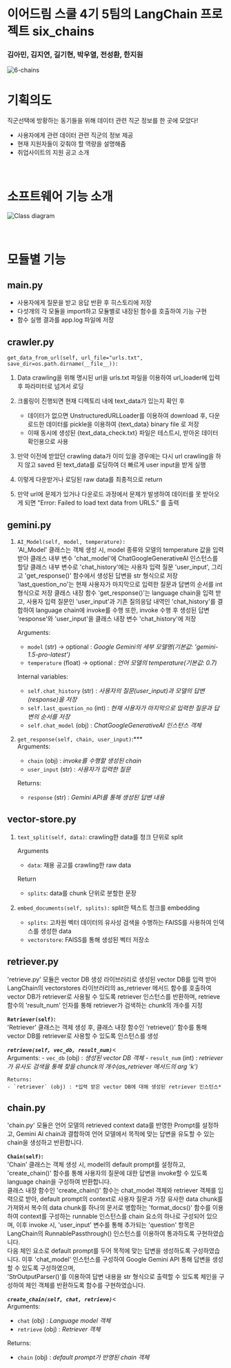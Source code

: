 # 이어드림 스쿨 4기 5팀의 LangChain 프로젝트 six_chains
### 김아민, 김지연, 길기현, 박우열, 전성환, 한지원

![6-chains](https://github.com/Styro29/six_chains/assets/133292854/232724ea-af0a-4465-aa85-459e78e4f662)


# 기획의도
직군선택에 방황하는 동기들을 위해 데이터 관련 직군 정보를 한 곳에 모았다!
- 사용자에게 관련 데이터 관련 직군의 정보 제공
- 현재 지원자들이 갖춰야 할 역량을 설명해줌
- 취업사이트의 지원 공고 소개

<br/> 

# 소프트웨어 기능 소개
![Class diagram](https://github.com/Styro29/six_chains/assets/133292854/1ce8c041-7bef-416d-bf2a-96f6dc5a3544)

<br/> 

# 모듈별 기능
## main.py
 - 사용자에게 질문을 받고 응답 반환 후 히스토리에 저장
 - 다섯개의 각 모듈을 import하고 모듈별로 내장된 함수를 호출하여 기능 구현
 - 함수 실행 결과를 app.log 파일에 저장


## crawler.py
`get_data_from_url(self, url_file="urls.txt", save_dir=os.path.dirname(__file__)):`<br>

1. Data crawling을 위해 명시된 url을 urls.txt 파일을 이용하여 url_loader에 입력 후 파라미터로 넘겨서 로딩

2. 크롤링이 진행되면 현재 디렉토리 내에 text_data가 있는지 확인 후 
	- 데이터가 없으면 UnstructuredURLLoader를 이용하여 download 후, 다운로드한 데이터를 pickle을 이용하여 {text_data} binary file 로 저장
	- 이때 동시에 생성된 {text_data_check.txt} 파일은 테스트시, 받아온 데이터 확인용으로 사용

3. 만약 이전에 받았던 crawling data가 이미 있을 경우에는 다시 url crawling을 하지 않고 saved 된 text_data를 로딩하여 더 빠르게 user input을 받게 실행

4. 이렇게 다운받거나 로딩된 raw data를 최종적으로 return

5. 만약 url에 문제가 있거나 다운로드 과정에서 문제가 발생하여 데이터를 못 받아오게 되면
	"Error: Failed to load text data from URLS." 를 출력


## gemini.py
1. `AI_Model(self, model, temperature):`<br>
	'AI_Model' 클래스는 객체 생성 시, model 종류와 모델의 temperature 값을 입력 받아 클래스 내부 변수 'chat_model'에 ChatGoogleGenerativeAI 인스턴스를 할당
	클래스 내부 변수로 'chat_history'에는 사용자 입력 질문 'user_input', 그리고 'get_response()' 함수에서 생성된 답변을 str 형식으로 저장
	'last_question_no'는 현재 사용자가 마지막으로 입력한 질문과 답변의 순서를 int 형식으로 저장
	클래스 내장 함수 'get_response()'는 language chain을 입력 받고, 사용자 입력 질문인 'user_input'과 기존 질의응답 내역인 'chat_history'를 결합하여 language chain에 invoke를 수행 
	또한, invoke 수행 후 생성된 답변 'response'와 'user_input'을 클래스 내장 변수 'chat_history'에 저장<br>

	Arguments:
	- `model` (str) -> optional : *Google Gemini의 세부 모델명(기본값: 'gemini-1.5-pro-latest')*
	- `temperature` (float) -> optional : *언어 모델의 temperature(기본값: 0.7)*
	
	Internal variables:
	- `self.chat_history` (str) : *사용자의 질문(user_input)과 모델의 답변(response)을 저장*
	- `self.last_question_no` (int) : *현재 사용자가 마지막으로 입력한 질문과 답변의 순서를 저장*
	- `self.chat_model` (obj) : *ChatGoogleGenerativeAI 인스턴스 객체*


2. `get_response(self, chain, user_input)`:*** <br>
	Arguments:
	- `chain` (obj) :  *invoke를 수행할 생성된 chain*
	- `user_input` (str) : *사용자가 입력한 질문*
	
	Returns:
	- `response` (str) : *Gemini API를 통해 생성된 답변 내용*


## vector-store.py
1. `text_split(self, data)`: 
	crawling한 data를 청크 단위로 split

	Arguments
	- `data`: 채용 공고를 crawling한 raw data

	Return
	- `splits`: data를 chunk 단위로 분할한 문장


2. `embed_documents(self, splits):`
	split한 텍스트 청크를 embedding

	- `splits`: 고차원 벡터 데이터의 유사성 검색을 수행하는 FAISS를 사용하여 인덱스를 생성한 data
	- `vectorstore`: FAISS를 통해 생성된 벡터 저장소


## retriever.py
'retrieve.py' 모듈은 vector DB 생성 라이브러리로 생성된 vector DB를 입력 받아 LangChain의 vectorstores 라이브러리의 as_retriever 메서드 함수를 호출하여 vector DB가 retriever로 사용될 수 있도록 retriever 인스턴스를 반환하며, retrieve 함수의 'result_num' 인자를 통해 retriever가 검색하는 chunk의 개수를 지정

**`Retriever(self)`:** <br>
'Retriever' 클래스는 객체 생성 후, 클래스 내장 함수인 'retrieve()' 함수를 통해 vector DB를 retriever로 사용할 수 있도록 인스턴스를 생성<br>


***`retrieve(self, vec_db, result_num)`***<<br>
	Arguments:
	- `vec_db` (obj) :  *생성된 vector DB 객체*
	- `result_num` (int) : *retriever가 유사도 검색을 통해 찾을 chunck의 개수(as_retriever 메서드의 arg 'k')*

	Returns:
	- `retriever` (obj) : *입력 받은 vector DB에 대해 생성된 retriever 인스턴스*


## chain.py
'chain.py' 모듈은 언어 모델의 retrieved context data를 반영한 Prompt를 설정하고, Gemini AI chain과 결합하여 언어 모델에서 목적에 맞는 답변을 유도할 수 있는 chain을 생성하고 반환합니다. 

**`Chain(self)`:** <br>
'Chain' 클래스는 객체 생성 시, model의 default prompt를 설정하고, 'create_chain()' 함수를 통해 사용자의 질문에 대한 답변을 invoke할 수 있도록 language chain을 구성하여 반환합니다.<br>
클래스 내장 함수인 'create_chain()' 함수는 chat_model 객체와 retriever 객체를 입력으로 받아, default prompt의 context로 사용자 질문과 가장 유사한 data chunk를 가져와서 복수의 data chunk를 하나의 문서로 병합하는 'format_docs()' 함수를 이용하여 context를 구성하는 runnable 인스턴스를 chain 요소의 하나로 구성되어 있으며, 이후 invoke 시, 'user_input' 변수를 통해 추가되는 'question' 항목은 LangChain의 RunnablePassthrough() 인스턴스를 이용하여 통과하도록 구현하였습니다.<br>
다음 체인 요소로 default prompt를 두어 목적에 맞는 답변을 생성하도록 구성하였습니다. 이후 'chat_model' 인스턴스를 구성하여 Google Gemini API 통해 답변을 생성할 수 있도록 구성하였으며, <br>'StrOutputParser()'를 이용하여 답변 내용을 str 형식으로 출력할 수 있도록 체인을 구성하여 체인 객체를 반환하도록 함수를 구현하였습니다.<br>

***`create_chain(self, chat, retrieve)`***<<br>
Arguments:
- `chat` (obj) : *Language model 객체*
- `retrieve` (obj) : *Retriever 객체*

Returns:
- `chain` (obj) : *default prompt가 반영된 chain 객체*
<br>
<br>
